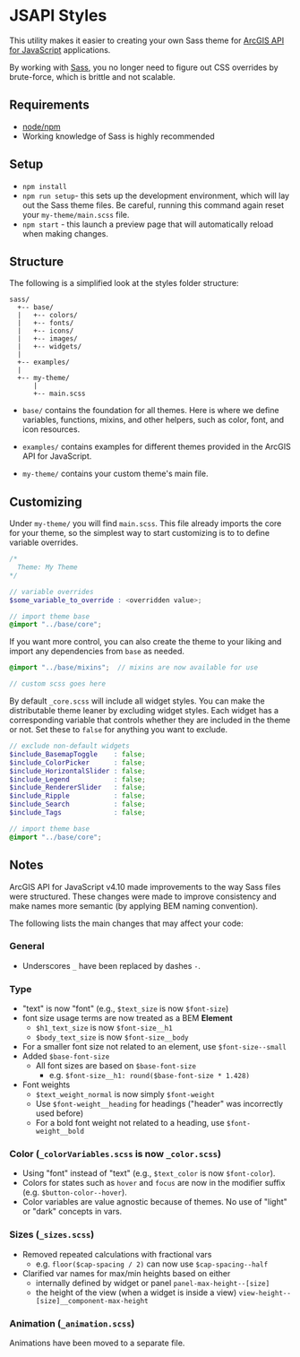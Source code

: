 # JSAPI Styles

This utility makes it easier to creating your own Sass theme for [ArcGIS API for JavaScript](https://developers.arcgis.com/javascript/) applications.

By working with [Sass](http://sass-lang.com), you no longer need to figure out CSS overrides by brute-force, which is brittle and not scalable.

## Requirements

* [node/npm](https://nodejs.org/)
* Working knowledge of Sass is highly recommended

## Setup

* `npm install`
* `npm run setup`- this sets up the development environment, which will lay out the Sass theme files. Be careful, running this command again reset your `my-theme/main.scss` file.
* `npm start` - this launch a preview page that will automatically reload when making changes.

## Structure

The following is a simplified look at the styles folder structure:

```
sass/
  +-- base/
  |   +-- colors/
  |   +-- fonts/
  |   +-- icons/
  |   +-- images/
  |   +-- widgets/
  |
  +-- examples/
  |
  +-- my-theme/
      |
      +-- main.scss
```

* `base/` contains the foundation for all themes. Here is where we define variables, functions, mixins, and other helpers, such as color, font, and icon resources.

* `examples/` contains examples for different themes provided in the ArcGIS API for JavaScript.

* `my-theme/` contains your custom theme's main file.


## Customizing

Under `my-theme/` you will find `main.scss`. This file already imports the core for your theme, so the simplest way to start customizing is to to define variable overrides.

```scss
/*
  Theme: My Theme
*/

// variable overrides
$some_variable_to_override : <overridden value>;

// import theme base
@import "../base/core";
```

If you want more control, you can also create the theme to your liking and import any dependencies from `base` as needed.

```scss
@import "../base/mixins";  // mixins are now available for use

// custom scss goes here
```

By default `_core.scss` will include all widget styles. You can make the distributable theme leaner by excluding widget styles. Each widget has a corresponding variable that controls whether they are included in the theme or not. Set these to `false` for anything you want to exclude.

```scss
// exclude non-default widgets
$include_BasemapToggle    : false;
$include_ColorPicker      : false;
$include_HorizontalSlider : false;
$include_Legend           : false;
$include_RendererSlider   : false;
$include_Ripple           : false;
$include_Search           : false;
$include_Tags             : false;

// import theme base
@import "../base/core";
```

## Notes

ArcGIS API for JavaScript v4.10 made improvements to the way Sass files were structured. These changes were made to improve consistency and make names more semantic (by applying BEM naming convention).

The following lists the main changes that may affect your code:

### General

* Underscores `_` have been replaced by dashes `-`.

### Type

* "text" is now "font" (e.g., `$text_size` is now `$font-size`)
* font size usage terms are now treated as a BEM **Element**
  * `$h1_text_size` is now `$font-size__h1`
  * `$body_text_size` is now `$font-size__body`
* For a smaller font size not related to an element, use `$font-size--small`
* Added `$base-font-size`
  * All font sizes are based on `$base-font-size`
    * e.g. `$font-size__h1: round($base-font-size * 1.428)`
* Font weights
  * `$text_weight_normal` is now simply `$font-weight`
  * Use `$font-weight__heading` for headings ("header" was incorrectly used before)
  * For a bold font weight not related to a heading, use `$font-weight__bold`

### Color (`_colorVariables.scss` is now `_color.scss`)

* Using "font" instead of "text" (e.g., `$text_color` is now `$font-color`).
* Colors for states such as `hover` and `focus` are now in the modifier suffix (e.g. `$button-color--hover`).
* Color variables are value agnostic because of themes. No use of "light" or "dark" concepts in vars.

### Sizes (`_sizes.scss`)

* Removed repeated calculations with fractional vars
  * e.g. `floor($cap-spacing / 2)` can now use `$cap-spacing--half`
* Clarified var names for max/min heights based on either
  * internally defined by widget or panel `panel-max-height--[size]`
  * the height of the view (when a widget is inside a view) `view-height--[size]__component-max-height`

### Animation (`_animation.scss`)

Animations have been moved to a separate file.
